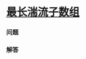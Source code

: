 # [最长湍流子数组](https://leetcode-cn.com/problems/longest-turbulent-subarray)

### 问题



### 解答

```

```

